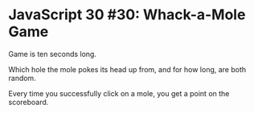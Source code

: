# JavaScript 30 #30: Whack-a-Mole Game

Game is ten seconds long.

Which hole the mole pokes its head up from, and for how long, are both random.

Every time you successfully click on a mole, you get a point on the scoreboard.